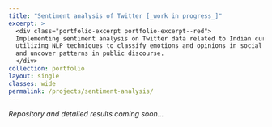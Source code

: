 ```yaml
---
title: "Sentiment analysis of Twitter [_work in progress_]"
excerpt: >
  <div class="portfolio-excerpt portfolio-excerpt--red">
  Implementing sentiment analysis on Twitter data related to Indian current events, 
  utilizing NLP techniques to classify emotions and opinions in social media posts 
  and uncover patterns in public discourse.
  </div>
collection: portfolio
layout: single
classes: wide
permalink: /projects/sentiment-analysis/
---
```


*Repository and detailed results coming soon...*